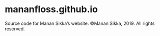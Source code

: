 # mananfloss.github.io
Source code for Manan Sikka’s website. ©Manan Sikka, 2019. All rights reserved.
